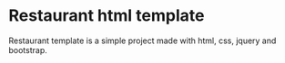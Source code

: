 # Restaurant html template

Restaurant template is a simple project made with html, css, jquery and bootstrap.